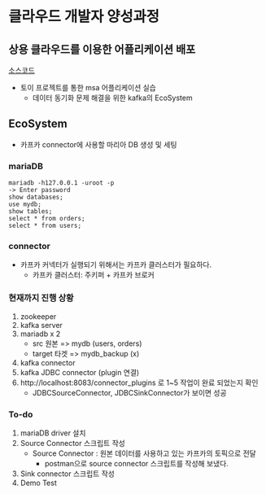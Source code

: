 # 클라우드 개발자 양성과정

## 상용 클라우드를 이용한 어플리케이션 배포
[소스코드](https://github.com/namgonkim/msa-ecommerce-tmax)
* 토이 프로젝트를 통한 msa 어플리케이션 실습
    - 데이터 동기화 문제 해결을 위한 kafka의 EcoSystem


## EcoSystem
* 카프카 connector에 사용할 마리아 DB 생성 및 세팅

### mariaDB
```
mariadb -h127.0.0.1 -uroot -p
-> Enter password
show databases;
use mydb;
show tables;
select * from orders;
select * from users;
```

### connector
* 카프카 커넥터가 실행되기 위해서는 카프카 클러스터가 필요하다.
    - 카프카 클러스터: 주키퍼 + 카프카 브로커


### 현재까지 진행 상황
1. zookeeper
2. kafka server
3. mariadb x 2
    - src 원본 => mydb (users, orders)
    - target 타겟 => mydb_backup (x)
4. kafka connector
5. kafka JDBC connector (plugin 연결)
6. http://localhost:8083/connector_plugins 로 1~5 작업이 완료 되었는지 확인
    - JDBCSourceConnector, JDBCSinkConnector가 보이면 성공

### To-do
1. mariaDB driver 설치
2. Source Connector 스크립트 작성
    * Source Connector : 원본 데이터를 사용하고 있는 카프카의 토픽으로 전달
        - postman으로 source connector 스크립트를 작성해 보냈다.
3. Sink connector 스크립트 작성
4. Demo Test


